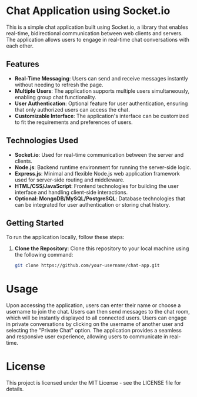 # Chat Application using Socket.io

This is a simple chat application built using Socket.io, a library that enables real-time, bidirectional communication between web clients and servers. The application allows users to engage in real-time chat conversations with each other.

## Features

- **Real-Time Messaging**: Users can send and receive messages instantly without needing to refresh the page.
- **Multiple Users**: The application supports multiple users simultaneously, enabling group chat functionality.
- **User Authentication**: Optional feature for user authentication, ensuring that only authorized users can access the chat.
- **Customizable Interface**: The application's interface can be customized to fit the requirements and preferences of users.

## Technologies Used

- **Socket.io**: Used for real-time communication between the server and clients.
- **Node.js**: Backend runtime environment for running the server-side logic.
- **Express.js**: Minimal and flexible Node.js web application framework used for server-side routing and middleware.
- **HTML/CSS/JavaScript**: Frontend technologies for building the user interface and handling client-side interactions.
- **Optional: MongoDB/MySQL/PostgreSQL**: Database technologies that can be integrated for user authentication or storing chat history.

## Getting Started

To run the application locally, follow these steps:

1. **Clone the Repository**: Clone this repository to your local machine using the following command:

   ```bash
   git clone https://github.com/your-username/chat-app.git
   
# Usage
Upon accessing the application, users can enter their name or choose a username to join the chat.
Users can then send messages to the chat room, which will be instantly displayed to all connected users.
Users can engage in private conversations by clicking on the username of another user and selecting the "Private Chat" option.
The application provides a seamless and responsive user experience, allowing users to communicate in real-time.

# License
This project is licensed under the MIT License - see the LICENSE file for details.
